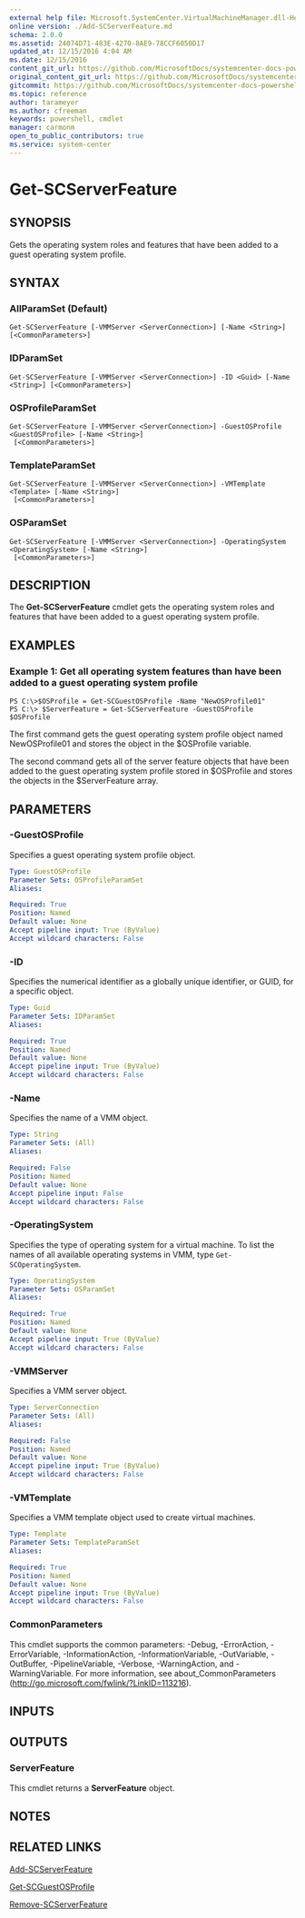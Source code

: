 ```yaml
---
external help file: Microsoft.SystemCenter.VirtualMachineManager.dll-Help.xml
online version: ./Add-SCServerFeature.md
schema: 2.0.0
ms.assetid: 24074D71-483E-4270-8AE9-78CCF6050D17
updated_at: 12/15/2016 4:04 AM
ms.date: 12/15/2016
content_git_url: https://github.com/MicrosoftDocs/systemcenter-docs-powershell/blob/master/systemcenter-cmdlets/SystemCenter2016/VirtualMachineManager/vlatest/Get-SCServerFeature.md
original_content_git_url: https://github.com/MicrosoftDocs/systemcenter-docs-powershell/blob/master/systemcenter-cmdlets/SystemCenter2016/VirtualMachineManager/vlatest/Get-SCServerFeature.md
gitcommit: https://github.com/MicrosoftDocs/systemcenter-docs-powershell/blob/7df4508c7b907a214e6a8eca76037b06065ef078/systemcenter-cmdlets/SystemCenter2016/VirtualMachineManager/vlatest/Get-SCServerFeature.md
ms.topic: reference
author: tarameyer
ms.author: cfreeman
keywords: powershell, cmdlet
manager: carmonm
open_to_public_contributors: true
ms.service: system-center
---
```


# Get-SCServerFeature

## SYNOPSIS
Gets the operating system roles and features that have been added to a guest operating system profile.

## SYNTAX

### AllParamSet (Default)
```
Get-SCServerFeature [-VMMServer <ServerConnection>] [-Name <String>] [<CommonParameters>]
```

### IDParamSet
```
Get-SCServerFeature [-VMMServer <ServerConnection>] -ID <Guid> [-Name <String>] [<CommonParameters>]
```

### OSProfileParamSet
```
Get-SCServerFeature [-VMMServer <ServerConnection>] -GuestOSProfile <GuestOSProfile> [-Name <String>]
 [<CommonParameters>]
```

### TemplateParamSet
```
Get-SCServerFeature [-VMMServer <ServerConnection>] -VMTemplate <Template> [-Name <String>]
 [<CommonParameters>]
```

### OSParamSet
```
Get-SCServerFeature [-VMMServer <ServerConnection>] -OperatingSystem <OperatingSystem> [-Name <String>]
 [<CommonParameters>]
```

## DESCRIPTION
The **Get-SCServerFeature** cmdlet gets the operating system roles and features that have been added to a guest operating system profile.

## EXAMPLES

### Example 1: Get all operating system features than have been added to a guest operating system profile
```
PS C:\>$OSProfile = Get-SCGuestOSProfile -Name "NewOSProfile01"
PS C:\> $ServerFeature = Get-SCServerFeature -GuestOSProfile $OSProfile
```

The first command gets the guest operating system profile object named NewOSProfile01 and stores the object in the $OSProfile variable.

The second command gets all of the server feature objects that have been added to the guest operating system profile stored in $OSProfile and stores the objects in the $ServerFeature array.

## PARAMETERS

### -GuestOSProfile
Specifies a guest operating system profile object.

```yaml
Type: GuestOSProfile
Parameter Sets: OSProfileParamSet
Aliases: 

Required: True
Position: Named
Default value: None
Accept pipeline input: True (ByValue)
Accept wildcard characters: False
```

### -ID
Specifies the numerical identifier as a globally unique identifier, or GUID, for a specific object.

```yaml
Type: Guid
Parameter Sets: IDParamSet
Aliases: 

Required: True
Position: Named
Default value: None
Accept pipeline input: True (ByValue)
Accept wildcard characters: False
```

### -Name
Specifies the name of a VMM object.

```yaml
Type: String
Parameter Sets: (All)
Aliases: 

Required: False
Position: Named
Default value: None
Accept pipeline input: False
Accept wildcard characters: False
```

### -OperatingSystem
Specifies the type of operating system for a virtual machine.
To list the names of all available operating systems in VMM, type `Get-SCOperatingSystem`.

```yaml
Type: OperatingSystem
Parameter Sets: OSParamSet
Aliases: 

Required: True
Position: Named
Default value: None
Accept pipeline input: True (ByValue)
Accept wildcard characters: False
```

### -VMMServer
Specifies a VMM server object.

```yaml
Type: ServerConnection
Parameter Sets: (All)
Aliases: 

Required: False
Position: Named
Default value: None
Accept pipeline input: True (ByValue)
Accept wildcard characters: False
```

### -VMTemplate
Specifies a VMM template object used to create virtual machines.

```yaml
Type: Template
Parameter Sets: TemplateParamSet
Aliases: 

Required: True
Position: Named
Default value: None
Accept pipeline input: True (ByValue)
Accept wildcard characters: False
```

### CommonParameters
This cmdlet supports the common parameters: -Debug, -ErrorAction, -ErrorVariable, -InformationAction, -InformationVariable, -OutVariable, -OutBuffer, -PipelineVariable, -Verbose, -WarningAction, and -WarningVariable. For more information, see about_CommonParameters (http://go.microsoft.com/fwlink/?LinkID=113216).

## INPUTS

## OUTPUTS

### ServerFeature
This cmdlet returns a **ServerFeature** object.

## NOTES

## RELATED LINKS

[Add-SCServerFeature](xref:SystemCenter2016/VirtualMachineManager/vlatest/Add-SCServerFeature.md)

[Get-SCGuestOSProfile](xref:SystemCenter2016/VirtualMachineManager/vlatest/Get-SCGuestOSProfile.md)

[Remove-SCServerFeature](xref:SystemCenter2016/VirtualMachineManager/vlatest/Remove-SCServerFeature.md)

